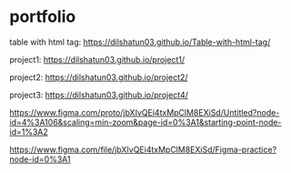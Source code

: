 # portfolio
table with html tag: https://dilshatun03.github.io/Table-with-html-tag/

project1: https://dilshatun03.github.io/project1/

project2: https://dilshatun03.github.io/project2/

project3: https://dilshatun03.github.io/project4/

https://www.figma.com/proto/jbXIvQEi4txMpClM8EXiSd/Untitled?node-id=4%3A106&scaling=min-zoom&page-id=0%3A1&starting-point-node-id=1%3A2

https://www.figma.com/file/jbXIvQEi4txMpClM8EXiSd/Figma-practice?node-id=0%3A1
